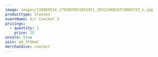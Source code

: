 ```yaml
---
image: images/128869514_1791059931051921_2031248018718005723_n.jpg
producttype: Sleeves
eventName: Air Comiket 2
pricings:
  - quantity: 1
    price: 25
onsale: true
asin: qb_fF9bmC
merchandise: comiket
---
```

